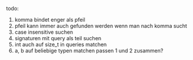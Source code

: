 todo:
1) komma bindet enger als pfeil
2) pfeil kann immer auch gefunden werden wenn man nach komma sucht
3) case insensitive suchen
4) signaturen mit query als teil suchen
5) int auch auf size_t in queries matchen
6) a, b auf beliebige typen matchen
passen 1 und 2 zusammen?